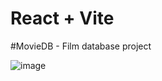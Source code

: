 # React + Vite

#MovieDB - Film database project

![image](https://github.com/user-attachments/assets/3cf69a3b-1593-4394-8588-00fc62d53201)
